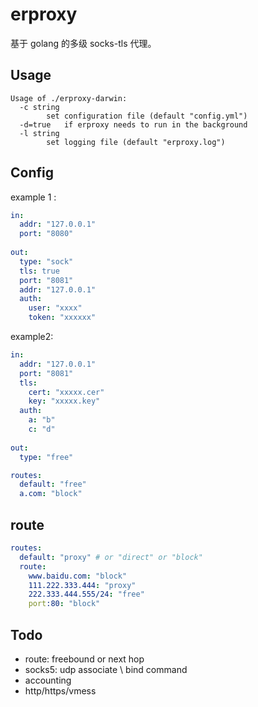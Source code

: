 # erproxy

基于 golang 的多级 socks-tls 代理。

## Usage

```
Usage of ./erproxy-darwin:
  -c string
        set configuration file (default "config.yml")
  -d=true   if erproxy needs to run in the background
  -l string
        set logging file (default "erproxy.log")
```

## Config

example 1 :

``` yaml
in:
  addr: "127.0.0.1"
  port: "8080"
  
out:
  type: "sock"
  tls: true
  port: "8081"
  addr: "127.0.0.1"
  auth:
    user: "xxxx"
    token: "xxxxxx"
```

example2:

``` yaml
in:
  addr: "127.0.0.1"
  port: "8081"
  tls:
    cert: "xxxxx.cer"
    key: "xxxxx.key"
  auth:
    a: "b"
    c: "d"
  
out:
  type: "free"

routes:
  default: "free"
  a.com: "block"
```

## route

``` yml
routes:
  default: "proxy" # or "direct" or "block"
  route:
    www.baidu.com: "block"
    111.222.333.444: "proxy"
    222.333.444.555/24: "free"
    port:80: "block"
```

## Todo

* route: freebound or next hop
* socks5: udp associate \ bind command
* accounting
* http/https/vmess